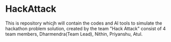 # HackAttack
This is repository whicjh will contain the codes and AI tools to simulate the hackathon problem solution, created by the team "Hack Attack" consist of 4 team members, Dharmendra(Team Lead), Nithin, Priyanshu, Atul.

